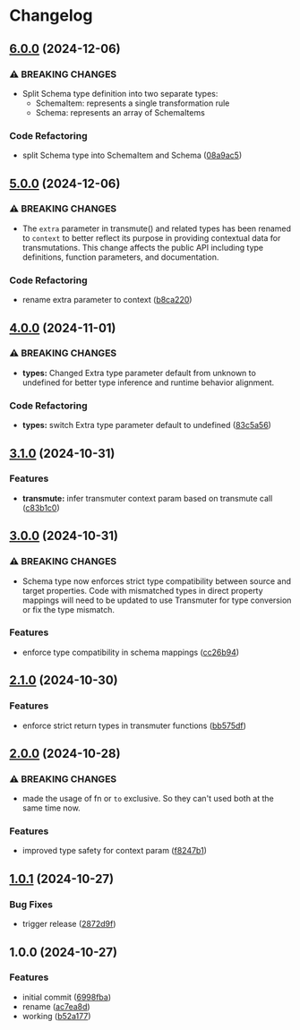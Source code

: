 # Changelog

## [6.0.0](https://github.com/tonioriol/transmutant/compare/v5.0.0...v6.0.0) (2024-12-06)


### ⚠ BREAKING CHANGES

* Split Schema type definition into two separate types:
    - SchemaItem: represents a single transformation rule
    - Schema: represents an array of SchemaItems

### Code Refactoring

* split Schema type into SchemaItem and Schema ([08a9ac5](https://github.com/tonioriol/transmutant/commit/08a9ac57f1ddca1f81d61b3d6e4c69bb15872ba5))

## [5.0.0](https://github.com/tonioriol/transmutant/compare/v4.0.0...v5.0.0) (2024-12-06)


### ⚠ BREAKING CHANGES

* The `extra` parameter in transmute() and related types has been renamed to `context` to better reflect its purpose in providing contextual data for transmutations. This change affects the public API including type definitions, function parameters, and documentation.

### Code Refactoring

* rename extra parameter to context ([b8ca220](https://github.com/tonioriol/transmutant/commit/b8ca22055c50d76dedc96e080acc8d377e4fab0c))

## [4.0.0](https://github.com/tonioriol/transmutant/compare/v3.1.0...v4.0.0) (2024-11-01)


### ⚠ BREAKING CHANGES

* **types:** Changed Extra type parameter default from unknown to undefined for better type inference and runtime behavior alignment.

### Code Refactoring

* **types:** switch Extra type parameter default to undefined ([83c5a56](https://github.com/tonioriol/transmutant/commit/83c5a563dc5ccd5d8e04d3f86e0dd139dae4a346))

## [3.1.0](https://github.com/tonioriol/transmutant/compare/v3.0.0...v3.1.0) (2024-10-31)


### Features

* **transmute:** infer transmuter context param based on transmute call ([c83b1c0](https://github.com/tonioriol/transmutant/commit/c83b1c0260d9d37e5b4e20b2417179379949795a))

## [3.0.0](https://github.com/tonioriol/transmutant/compare/v2.1.0...v3.0.0) (2024-10-31)


### ⚠ BREAKING CHANGES

* Schema type now enforces strict type compatibility between source and target properties. Code with mismatched types in direct property mappings will need to be updated to use Transmuter for type conversion or fix the type mismatch.

### Features

* enforce type compatibility in schema mappings ([cc26b94](https://github.com/tonioriol/transmutant/commit/cc26b94886fcef6a71ab1436d0c9438cab46f7b6))

## [2.1.0](https://github.com/tonioriol/transmutant/compare/v2.0.0...v2.1.0) (2024-10-30)


### Features

* enforce strict return types in transmuter functions ([bb575df](https://github.com/tonioriol/transmutant/commit/bb575dfd605934d76627867ed507567591c86317))

## [2.0.0](https://github.com/tonioriol/transmutant/compare/v1.0.1...v2.0.0) (2024-10-28)


### ⚠ BREAKING CHANGES

* made the usage of fn or `to` exclusive. So they can't used both at the same time now.

### Features

* improved type safety for context param ([f8247b1](https://github.com/tonioriol/transmutant/commit/f8247b1f9b098cc23efec30caec798be72d72d6a))

## [1.0.1](https://github.com/tonioriol/transmutant/compare/v1.0.0...v1.0.1) (2024-10-27)


### Bug Fixes

* trigger release ([2872d9f](https://github.com/tonioriol/transmutant/commit/2872d9f802207921fc665c7d23849323609e4957))

## 1.0.0 (2024-10-27)


### Features

* initial commit ([6998fba](https://github.com/tonioriol/transmutant/commit/6998fbac7a845161226f5d051225e93ef73d606d))
* rename ([ac7ea8d](https://github.com/tonioriol/transmutant/commit/ac7ea8d3efb866071e2ec0fe30c156b75034d501))
* working ([b52a177](https://github.com/tonioriol/transmutant/commit/b52a1777511ecb2b45e3e9e519639555908fd7cd))
